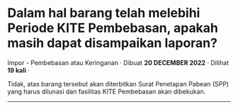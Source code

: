Dalam hal barang telah melebihi Periode KITE Pembebasan, apakah masih dapat disampaikan laporan?
================================================================================================

Impor - Pembebasan atau Keringanan · Dibuat **20 DECEMBER 2022** · Dilihat **19 kali** ·

Tidak, atas barang tersebut akan diterbitkan Surat Penetapan Pabean (SPP) yang harus dilunasi dan fasilitas KITE Pembebasan akan dibekukan.  

  
  
  

* * *